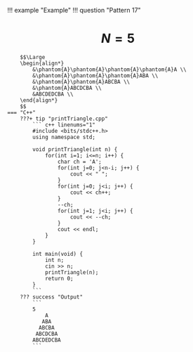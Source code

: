 !!! example "Example"
    !!! question "Pattern 17"
        <h1 align="center">$N = 5$</h1>

        $$\Large
        \begin{align*}
            &\phantom{A}\phantom{A}\phantom{A}\phantom{A}A \\
            &\phantom{A}\phantom{A}\phantom{A}ABA \\
            &\phantom{A}\phantom{A}ABCBA \\
            &\phantom{A}ABCDCBA \\
            &ABCDEDCBA \\
        \end{align*}
        $$
    === "C++"
        ???+ tip "printTriangle.cpp"
            ``` c++ linenums="1"
            #include <bits/stdc++.h>
            using namespace std;

            void printTriangle(int n) {
                for(int i=1; i<=n; i++) {
                    char ch = 'A';
                    for(int j=0; j<n-i; j++) {
                        cout << " ";
                    }
                    for(int j=0; j<i; j++) {
                        cout << ch++;
                    }
                    --ch;
                    for(int j=1; j<i; j++) {
                        cout << --ch;
                    }
                    cout << endl;
                }
            }

            int main(void) {
                int n;
                cin >> n;
                printTriangle(n);
                return 0;
            }
            ```
        ??? success "Output"
            ```
            5
                A
               ABA
              ABCBA
             ABCDCBA
            ABCDEDCBA
            ```